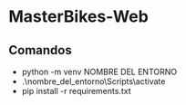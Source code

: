 # MasterBikes-Web

## Comandos ##
- python -m venv NOMBRE DEL ENTORNO
- .\nombre_del_entorno\Scripts\activate
- pip install -r requirements.txt
